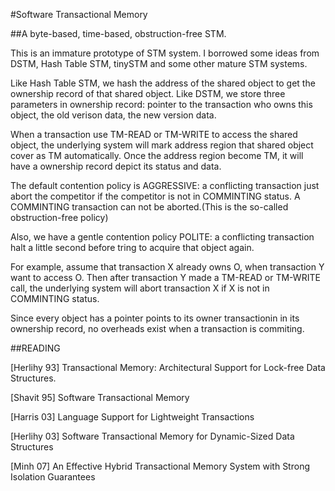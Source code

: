 #Software Transactional Memory

##A byte-based, time-based, obstruction-free STM.

This is an immature prototype of STM system.
I borrowed some ideas from DSTM, Hash Table STM,
tinySTM and some other mature STM systems.

Like Hash Table STM, we hash the address of
the shared object to get the ownership record
of that shared object. Like DSTM, we store three
parameters in ownership record: pointer to the
transaction who owns this object, the old verison
data, the new version data.

When a transaction use TM-READ or TM-WRITE to access
the shared object, the underlying system will mark
address region that shared object cover as TM automatically.
Once the address region become TM, it will have a
ownership record depict its status and data.

The default contention policy is AGGRESSIVE: a conflicting
transaction just abort the competitor if the competitor is
not in COMMINTING status. A COMMINTING transaction can not
be aborted.(This is the so-called obstruction-free policy)

Also, we have a gentle contention policy POLITE: a conflicting
transaction halt a little second before tring to acquire that
object again.

For example, assume that transaction X already owns O, when
transaction Y want to access O. Then after transaction Y
made a TM-READ or TM-WRITE call, the underlying system will
abort transaction X if X is not in COMMINTING status.

Since every object has a pointer points to its owner transactionin
in its ownership record, no overheads exist when a transaction
is commiting.

##READING

[Herlihy 93]
Transactional Memory: Architectural Support for Lock-free Data Structures.

[Shavit 95]
Software Transactional Memory

[Harris 03]
Language Support for Lightweight Transactions

[Herlihy 03]
Software Transactional Memory for Dynamic-Sized Data Structures

[Minh 07]
An Effective Hybrid Transactional Memory System with Strong Isolation Guarantees
